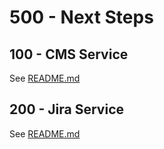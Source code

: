 # 500 - Next Steps

## 100 - CMS Service

See [README.md](./100/README.md)

## 200 - Jira Service

See [README.md](./200/README.md)
